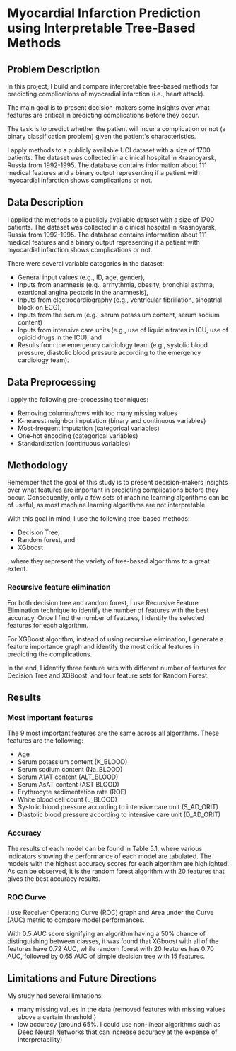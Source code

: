 # Myocardial Infarction Prediction using Interpretable Tree-Based Methods

## Problem Description

In this project, I build and compare interpretable tree-based methods for predicting complications of myocardial infarction (i.e., heart attack).

The main goal is to present decision-makers some insights over what features are critical in predicting complications before they occur.

The task is to predict whether the patient will incur a complication or not (a binary classification problem) given the patient's characteristics.

I apply methods to a publicly available UCI dataset with a size of 1700 patients. The dataset was collected in a clinical hospital in Krasnoyarsk, Russia from 1992-1995. The database contains information about 111 medical features and a binary output representing if a patient with myocardial infarction shows complications or not.

## Data Description

I applied the methods to a publicly available dataset with a size of 1700 patients. The dataset was collected in a clinical hospital in Krasnoyarsk, Russia from 1992-1995. The database contains information about 111 medical features and a binary output representing if a patient with myocardial infarction shows complications or not.

There were several variable categories in the dataset:
- General input values (e.g., ID, age, gender),
- Inputs from anamnesis (e.g., arrhythmia, obesity, bronchial asthma, exertional angina pectoris in the anamnesis),
- Inputs from electrocardiography (e.g., ventricular fibrillation, sinoatrial block on ECG), 
- Inputs from the serum (e.g., serum potassium content, serum sodium content)
- Inputs from intensive care units (e.g., use of liquid nitrates in ICU, use of opioid drugs in the ICU), and
- Results from the emergency cardiology team (e.g., systolic blood pressure, diastolic blood pressure according to the emergency cardiology team).

## Data Preprocessing

I apply the following pre-processing techniques:

- Removing columns/rows with too many missing values
- K-nearest neighbor imputation (binary and continuous variables)
- Most-frequent imputation (categorical variables)
- One-hot encoding (categorical variables)
- Standardization (continuous variables)

## Methodology

Remember that the goal of this study is to present decision-makers insights over what features are important in predicting complications before they occur. Consequently, only a few sets of machine learning algorithms can be of useful, as most machine learning algorithms are not interpretable.

With this goal in mind, I use the following tree-based methods:

- Decision Tree,
- Random forest, and
- XGboost

, where they represent the variety of tree-based algorithms to a great extent.

### Recursive feature elimination 

For both decision tree and random forest, I use Recursive Feature Elimination technique to identify the number of features with the best accuracy. Once I find the number of features, I identify the selected features for each algorithm.

For XGBoost algorithm, instead of using recursive elimination, I generate a feature importance graph and identify the most critical features in predicting the complications.

In the end, I identify three feature sets with different number of features for Decision Tree and XGBoost, and four feature sets for Random Forest.

## Results

### Most important features

The 9 most important features are the same across all algorithms. These features are the following:

- Age
- Serum potassium content (K_BLOOD)
- Serum sodium content (Na_BLOOD)
- Serum A1AT content (ALT_BLOOD)
- Serum AsAT content (AST BLOOD)
- Erythrocyte sedimentation rate (ROE)
- White blood cell count (L_BLOOD) 
- Systolic blood pressure according to intensive care unit (S_AD_ORIT)
- Diastolic blood pressure according to intensive care unit (D_AD_ORIT)

### Accuracy

The results of each model can be found in Table 5.1, where various indicators showing the performance of each model are tabulated. The models with the highest accuracy scores for each algorithm are highlighted. As can be observed, it is the random forest algorithm with 20 features that gives the best accuracy results.

### ROC Curve

I use Receiver Operating Curve (ROC) graph and Area under the Curve (AUC) metric to compare model performances.

With 0.5 AUC score signifying an algorithm having a 50% chance of distinguishing between classes, it was found that XGboost with all of the features have 0.72 AUC, while random forest with 20 features has 0.70 AUC, followed by 0.65 AUC of simple decision tree with 15 features.

## Limitations and Future Directions

My study had several limitations:

- many missing values in the data (removed features with missing values above a certain threshold.)
- low accuracy (around 65%. I could use non-linear algorithms such as Deep Neural Networks that can increase accuracy at the expense of interpretability)
